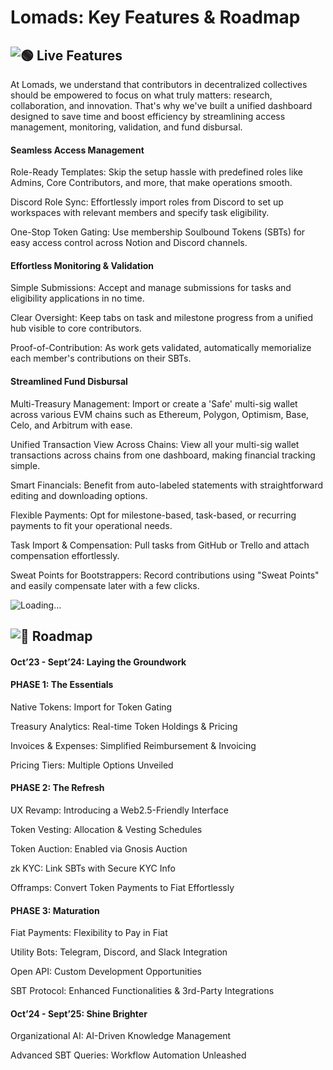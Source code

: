 # Lomads: Key Features & Roadmap

## ![🟢](https://lomads.notion.site/Lomads-Key-Features-Roadmap-0f0fbc49d063436f95c97f26c57479d8data:image/gif;base64,R0lGODlhAQABAIAAAP///wAAACH5BAEAAAAALAAAAAABAAEAAAICRAEAOw==) Live Features

At Lomads, we understand that contributors in decentralized collectives should be empowered to focus on what truly matters: research, collaboration, and innovation. That's why we've built a unified dashboard designed to save time and boost efficiency by streamlining access management, monitoring, validation, and fund disbursal.

#### Seamless Access Management

Role-Ready Templates: Skip the setup hassle with predefined roles like Admins, Core Contributors, and more, that make operations smooth.

Discord Role Sync: Effortlessly import roles from Discord to set up workspaces with relevant members and specify task eligibility.

One-Stop Token Gating: Use membership Soulbound Tokens (SBTs) for easy access control across Notion and Discord channels.

#### Effortless Monitoring & Validation

Simple Submissions: Accept and manage submissions for tasks and eligibility applications in no time.

Clear Oversight: Keep tabs on task and milestone progress from a unified hub visible to core contributors.

Proof-of-Contribution: As work gets validated, automatically memorialize each member's contributions on their SBTs.

#### Streamlined Fund Disbursal

Multi-Treasury Management: Import or create a 'Safe' multi-sig wallet across various EVM chains such as Ethereum, Polygon, Optimism, Base, Celo, and Arbitrum with ease.

Unified Transaction View Across Chains: View all your multi-sig wallet transactions across chains from one dashboard, making financial tracking simple.

Smart Financials: Benefit from auto-labeled statements with straightforward editing and downloading options.

Flexible Payments: Opt for milestone-based, task-based, or recurring payments to fit your operational needs.

Task Import & Compensation: Pull tasks from GitHub or Trello and attach compensation effortlessly.

Sweat Points for Bootstrappers: Record contributions using "Sweat Points" and easily compensate later with a few clicks.

![Loading...](https://lomads.notion.site/Lomads-Key-Features-Roadmap-0f0fbc49d063436f95c97f26c57479d8data:image/svg+xml;utf8,%3Csvg%20xmlns%3D%22http%3A%2F%2Fwww.w3.org%2F2000%2Fsvg%22%20xmlns%3Axlink%3D%22http%3A%2F%2Fwww.w3.org%2F1999%2Fxlink%22%20xmlns%3Asketch%3D%22http%3A%2F%2Fwww.bohemiancoding.com%2Fsketch%2Fns%22%20width%3D%22100%25%22%20height%3D%22100%25%22%20viewBox%3D%220%200%2024%2024%22%20version%3D%221.1%22%20data-ember-extension%3D%221%22%3E%3Cdefs%3E%3ClinearGradient%20x1%3D%2228.1542969%25%22%20y1%3D%2263.7402344%25%22%20x2%3D%2274.6289062%25%22%20y2%3D%2217.7832031%25%22%20id%3D%22linearGradient-1%22%3E%3Cstop%20stop-color%3D%22rgba(164%2C%20164%2C%20164%2C%201)%22%20offset%3D%220%25%22%2F%3E%3Cstop%20stop-color%3D%22rgba(164%2C%20164%2C%20164%2C%200)%22%20stop-opacity%3D%220%22%20offset%3D%22100%25%22%2F%3E%3C%2FlinearGradient%3E%3C%2Fdefs%3E%3Cg%20id%3D%22Page-1%22%20stroke%3D%22none%22%20stroke-width%3D%221%22%20fill%3D%22none%22%20%3E%3Cg%20transform%3D%22translate(-236.000000%2C%20-286.000000)%22%3E%3Cg%20transform%3D%22translate(238.000000%2C%20286.000000)%22%3E%3Ccircle%20id%3D%22Oval-2%22%20stroke%3D%22url(%23linearGradient-1)%22%20stroke-width%3D%224%22%20cx%3D%2210%22%20cy%3D%2212%22%20r%3D%2210%22%2F%3E%3Cpath%20d%3D%22M10%2C2%20C4.4771525%2C2%200%2C6.4771525%200%2C12%22%20id%3D%22Oval-2%22%20stroke%3D%22rgba(164%2C%20164%2C%20164%2C%201)%22%20stroke-width%3D%224%22%2F%3E%3Crect%20id%3D%22Rectangle-1%22%20fill%3D%22rgba(164%2C%20164%2C%20164%2C%201)%22%20x%3D%228%22%20y%3D%220%22%20width%3D%224%22%20height%3D%224%22%20rx%3D%228%22%2F%3E%3C%2Fg%3E%3C%2Fg%3E%3C%2Fg%3E%3C%2Fsvg%3E)

## ![🚧](https://lomads.notion.site/Lomads-Key-Features-Roadmap-0f0fbc49d063436f95c97f26c57479d8data:image/gif;base64,R0lGODlhAQABAIAAAP///wAAACH5BAEAAAAALAAAAAABAAEAAAICRAEAOw==) Roadmap

#### Oct’23 - Sept’24: Laying the Groundwork

#### PHASE 1: The Essentials

Native Tokens: Import for Token Gating

Treasury Analytics: Real-time Token Holdings & Pricing

Invoices & Expenses: Simplified Reimbursement & Invoicing

Pricing Tiers: Multiple Options Unveiled

#### PHASE 2: The Refresh

UX Revamp: Introducing a Web2.5-Friendly Interface

Token Vesting: Allocation & Vesting Schedules

Token Auction: Enabled via Gnosis Auction

zk KYC: Link SBTs with Secure KYC Info

Offramps: Convert Token Payments to Fiat Effortlessly

#### PHASE 3: Maturation

Fiat Payments: Flexibility to Pay in Fiat

Utility Bots: Telegram, Discord, and Slack Integration

Open API: Custom Development Opportunities

SBT Protocol: Enhanced Functionalities & 3rd-Party Integrations

#### Oct’24 - Sept’25: Shine Brighter

Organizational AI: AI-Driven Knowledge Management

Advanced SBT Queries: Workflow Automation Unleashed